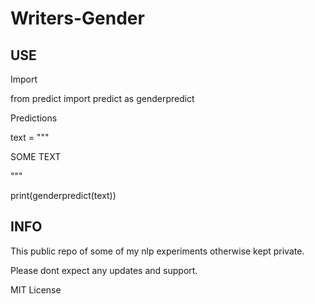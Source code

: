 # Writers-Gender


## USE 

Import 

from predict import predict as genderpredict

Predictions

text = """

SOME TEXT

"""

print(genderpredict(text))



## INFO 

This public repo of some of my nlp experiments otherwise kept private.

Please dont expect any updates and support.


MIT License
